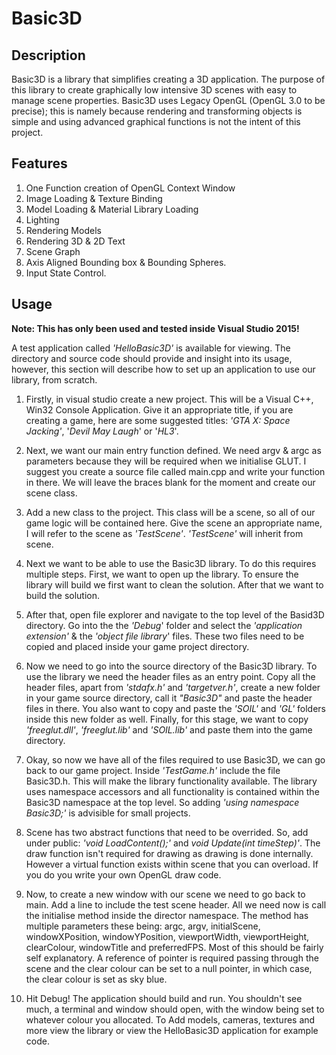 # Basic3D

## Description
Basic3D is a library that simplifies creating a 3D application. The purpose of this library to create graphically low intensive 3D scenes with easy to manage scene properties. Basic3D uses Legacy OpenGL (OpenGL 3.0 to be precise); this is namely because rendering and transforming objects is simple and using advanced graphical functions is not the intent of this project. 

## Features
1. One Function creation of OpenGL Context Window
2. Image Loading & Texture Binding
3. Model Loading & Material Library Loading
4. Lighting
5. Rendering Models
6. Rendering 3D & 2D Text
7. Scene Graph
8. Axis Aligned Bounding box & Bounding Spheres.
9. Input State Control.

## Usage
**Note: This has only been used and tested inside Visual Studio 2015!**

A test application called *'HelloBasic3D'* is available for viewing. The directory and source code should provide and insight into its usage, however, this section will describe how to set up an application to use our library, from scratch. 

1. Firstly, in visual studio create a new project. This will be a Visual C++, Win32 Console Application. Give it an appropriate title, if you are creating a game, here are some suggested titles: *'GTA X: Space Jacking'*,  '*Devil May Laugh*' or '*HL3*'.

2. Next, we want our main entry function defined. We need argv & argc as parameters because they will be required when we initialise GLUT. I suggest you create a source file called main.cpp and write your function in there. We will leave the braces blank for the moment and create our scene class.

3. Add a new class to the project. This class will be a scene, so all of our game logic will be contained here. Give the scene an appropriate name, I will refer to the scene as *'TestScene'*. *'TestScene'* will inherit from scene. 

4. Next we want to be able to use the Basic3D library. To do this requires multiple steps. First, we want to open up the library. To ensure the library will build we first want to clean the solution. After that we want to build the solution.

5. After that, open file explorer and navigate to the top level of the Basid3D directory. Go into the the *'Debug*' folder and select the *'application extension'* & the *'object file library*' files. These two files need to be copied and placed inside your game project directory.

6. Now we need to go into the source directory of the Basic3D library. To use the library we need the header files as an entry point. Copy all the header files, apart from *'stdafx.h'* and *'targetver.h'*, create a new folder in your game source directory, call it *"Basic3D"* and paste the header files in there. You also want to copy and paste the *'SOIL'* and *'GL'* folders inside this new folder as well. Finally, for this stage, we want to copy *'freeglut.dll'*, *'freeglut.lib'* and *'SOIL.lib'* and paste them into the game directory.

7. Okay, so now we have all of the files required to use Basic3D, we can go back to our game project. Inside *'TestGame.h'* include the file Basic3D.h. This will make the library functionality available. The library uses namespace accessors and all functionality is contained within the Basic3D namespace at the top level. So adding *'using namespace Basic3D;'* is advisible for small projects.

8. Scene has two abstract functions that need to be overrided. So, add under public: *'void LoadContent();'* and *void Update(int timeStep)'*. The draw function isn't required for drawing as drawing is done internally. However a virtual function exists within scene that you can overload. If you do you write your own OpenGL draw code.

9. Now, to create a new window with our scene we need to go back to main. Add a line to include the test scene header. All we need now is call the initialise method inside the director namespace. The method has multiple parameters these being: argc, argv, initialScene, windowXPosition, windowYPosition, viewportWidth, viewportHeight, clearColour, windowTitle and preferredFPS. Most of this should be fairly self explanatory. A reference of pointer is required passing through the scene and the clear colour can be set to a null pointer, in which case, the clear colour is set as sky blue.

10. Hit Debug! The application should build and run. You shouldn't see much, a terminal and window should open, with the window being set to whatever colour you allocated. To Add models, cameras, textures and more view the library or view the HelloBasic3D application for example code. 
